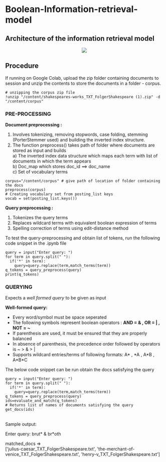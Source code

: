 # Boolean-Information-retrieval-model

## Architecture of the information retrieval model

<p align="center">
  <img src="https://user-images.githubusercontent.com/66625110/158529803-f4cba367-d838-4b2b-9dd5-0843f7ae85ce.jpg"/>
</p>

## Procedure 

If running on Google Colab, upload the zip folder containing documents to session and unzip the contents to store the documents in a folder - corpus.

```
# unzipping the corpus zip file
!unzip "/content/shakespeares-works_TXT_FolgerShakespeare (1).zip" -d "/content/corpus"
```

### PRE-PROCESSING 
**Document preprocessing :** 
1) Involves tokenizing, removing stopwords, case folding, stemming (PorterStemmer used) and building the inverted index structure. 
2) The function preprocess() takes path of folder where documents are stored as input and builds </br>
   a) The inverted index data structure which maps each term with list of documents in which the term appears </br>
   b) Doc_map which stores doc_id ==> doc_name </br>
   c) Set of vocabulary terms </br>
```
corpus="/content/corpus" # give path of location of folder containing the docs
preprocess(corpus)
# Creating vocabulary set from posting_list keys
vocab = set(posting_list.keys())
```
**Query preprocessing :** </br>
1) Tokenizes the query terms </br>
2) Replaces wildcard terms with equivalent boolean expression of terms</br>
3) Spelling correction of terms using edit-distance method </br>

To test the query-preprocessing and obtain list of tokens, run the following code snippet in the .ipynb file </br>
```
query = input("Enter query: ")
for term in query.split(" "):
  if('*' in term):
    query=query.replace(term,match_terms(term))
q_tokens = query_preprocess(query)
print(q_tokens)

```

### QUERYING

Expects a *well formed query* to be given as input

**Well-formed query:** 

*   Every word/symbol must be space seperated
*   The following symbols represent boolean operators : **AND = & , OR = | , NOT = ~**
*   If parenthesis are used, it must be ensured that they are properly balanced
*   In absence of parenthesis, the precedence order followed by operators is ~ > & > |
* Supports wildcard entries/terms of following formats: A\* , \*A , A\*B , A\*B\*C 

The below code snippet can be run obtain the docs satisfying the query </br>
```
query = input("Enter query: ")
for term in query.split(" "):
  if('*' in term):
    query=query.replace(term,match_terms(term))
q_tokens = query_preprocess(query)
ids=evaluate_and_match(q_tokens)
# Returns list of names of documents satisfying the query
get_docs(ids)

```
</br>
Sample output: </br>

Enter query: brut* & br\*oth </br>

matched_docs => </br>
['julius-caesar_TXT_FolgerShakespeare.txt',
 'the-merchant-of-venice_TXT_FolgerShakespeare.txt',
 'henry-v_TXT_FolgerShakespeare.txt']




    
